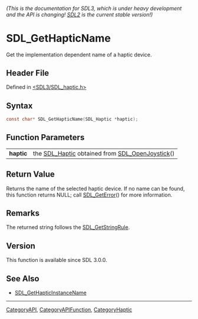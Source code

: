 ###### (This is the documentation for SDL3, which is under heavy development and the API is changing! [SDL2](https://wiki.libsdl.org/SDL2/) is the current stable version!)
# SDL_GetHapticName

Get the implementation dependent name of a haptic device.

## Header File

Defined in [<SDL3/SDL_haptic.h>](https://github.com/libsdl-org/SDL/blob/main/include/SDL3/SDL_haptic.h)

## Syntax

```c
const char* SDL_GetHapticName(SDL_Haptic *haptic);
```

## Function Parameters

|                |                                                                                   |
| -------------- | --------------------------------------------------------------------------------- |
| **haptic**     | the [SDL_Haptic](SDL_Haptic) obtained from [SDL_OpenJoystick](SDL_OpenJoystick)() |

## Return Value

Returns the name of the selected haptic device. If no name can be found,
this function returns NULL; call [SDL_GetError](SDL_GetError)() for more
information.

## Remarks

The returned string follows the [SDL_GetStringRule](SDL_GetStringRule).

## Version

This function is available since SDL 3.0.0.

## See Also

- [SDL_GetHapticInstanceName](SDL_GetHapticInstanceName)

----
[CategoryAPI](CategoryAPI), [CategoryAPIFunction](CategoryAPIFunction), [CategoryHaptic](CategoryHaptic)

